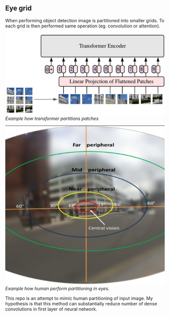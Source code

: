 ## Eye grid

When performing object detection image is partitioned into smaller grids. To each grid is then performed same operation (eg. convolution or attention).


![image](img/transformer.jpg) *Example how transformer partitions patches*

![image](img/eye.jpg)*Example how human perform partitioning in eyes.*


This repo is an attempt to mimic human partitioning of input image. My hypothesis is that this method can substantially reduce number of dense convolutions in first layer of neural network.